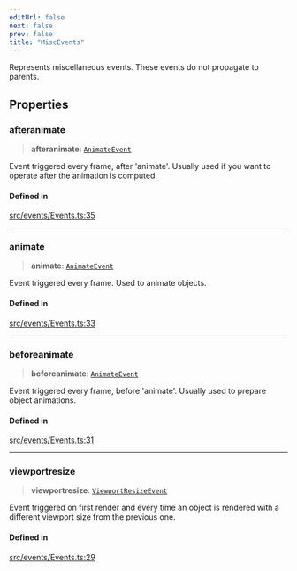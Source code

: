 ```yaml
---
editUrl: false
next: false
prev: false
title: "MiscEvents"
---
```


Represents miscellaneous events. These events do not propagate to parents.

## Properties

### afteranimate

> **afteranimate**: [`AnimateEvent`](/api/interfaces/animateevent/)

Event triggered every frame, after 'animate'. Usually used if you want to operate after the animation is computed.

#### Defined in

[src/events/Events.ts:35](https://github.com/agargaro/three.ez/blob/3fdd7e09783eb2a959141bd465ac646bca571e93/src/events/Events.ts#L35)

***

### animate

> **animate**: [`AnimateEvent`](/api/interfaces/animateevent/)

Event triggered every frame. Used to animate objects.

#### Defined in

[src/events/Events.ts:33](https://github.com/agargaro/three.ez/blob/3fdd7e09783eb2a959141bd465ac646bca571e93/src/events/Events.ts#L33)

***

### beforeanimate

> **beforeanimate**: [`AnimateEvent`](/api/interfaces/animateevent/)

Event triggered every frame, before 'animate'. Usually used to prepare object animations.

#### Defined in

[src/events/Events.ts:31](https://github.com/agargaro/three.ez/blob/3fdd7e09783eb2a959141bd465ac646bca571e93/src/events/Events.ts#L31)

***

### viewportresize

> **viewportresize**: [`ViewportResizeEvent`](/api/interfaces/viewportresizeevent/)

Event triggered on first render and every time an object is rendered with a different viewport size from the previous one.

#### Defined in

[src/events/Events.ts:29](https://github.com/agargaro/three.ez/blob/3fdd7e09783eb2a959141bd465ac646bca571e93/src/events/Events.ts#L29)
